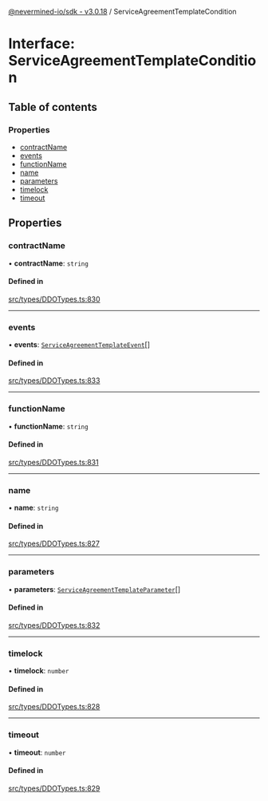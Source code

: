 [@nevermined-io/sdk - v3.0.18](../code-reference.md) / ServiceAgreementTemplateCondition

# Interface: ServiceAgreementTemplateCondition

## Table of contents

### Properties

- [contractName](ServiceAgreementTemplateCondition.md#contractname)
- [events](ServiceAgreementTemplateCondition.md#events)
- [functionName](ServiceAgreementTemplateCondition.md#functionname)
- [name](ServiceAgreementTemplateCondition.md#name)
- [parameters](ServiceAgreementTemplateCondition.md#parameters)
- [timelock](ServiceAgreementTemplateCondition.md#timelock)
- [timeout](ServiceAgreementTemplateCondition.md#timeout)

## Properties

### contractName

• **contractName**: `string`

#### Defined in

[src/types/DDOTypes.ts:830](https://github.com/nevermined-io/sdk-js/blob/5a87eb38c1c2c3e15829bd6357608ed347da321e/src/types/DDOTypes.ts#L830)

---

### events

• **events**: [`ServiceAgreementTemplateEvent`](ServiceAgreementTemplateEvent.md)[]

#### Defined in

[src/types/DDOTypes.ts:833](https://github.com/nevermined-io/sdk-js/blob/5a87eb38c1c2c3e15829bd6357608ed347da321e/src/types/DDOTypes.ts#L833)

---

### functionName

• **functionName**: `string`

#### Defined in

[src/types/DDOTypes.ts:831](https://github.com/nevermined-io/sdk-js/blob/5a87eb38c1c2c3e15829bd6357608ed347da321e/src/types/DDOTypes.ts#L831)

---

### name

• **name**: `string`

#### Defined in

[src/types/DDOTypes.ts:827](https://github.com/nevermined-io/sdk-js/blob/5a87eb38c1c2c3e15829bd6357608ed347da321e/src/types/DDOTypes.ts#L827)

---

### parameters

• **parameters**: [`ServiceAgreementTemplateParameter`](ServiceAgreementTemplateParameter.md)[]

#### Defined in

[src/types/DDOTypes.ts:832](https://github.com/nevermined-io/sdk-js/blob/5a87eb38c1c2c3e15829bd6357608ed347da321e/src/types/DDOTypes.ts#L832)

---

### timelock

• **timelock**: `number`

#### Defined in

[src/types/DDOTypes.ts:828](https://github.com/nevermined-io/sdk-js/blob/5a87eb38c1c2c3e15829bd6357608ed347da321e/src/types/DDOTypes.ts#L828)

---

### timeout

• **timeout**: `number`

#### Defined in

[src/types/DDOTypes.ts:829](https://github.com/nevermined-io/sdk-js/blob/5a87eb38c1c2c3e15829bd6357608ed347da321e/src/types/DDOTypes.ts#L829)
